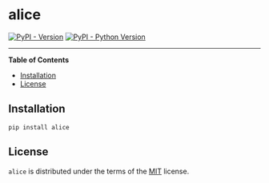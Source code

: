 # alice

[![PyPI - Version](https://img.shields.io/pypi/v/alice.svg)](https://pypi.org/project/alice)
[![PyPI - Python Version](https://img.shields.io/pypi/pyversions/alice.svg)](https://pypi.org/project/alice)

-----

**Table of Contents**

- [Installation](#installation)
- [License](#license)

## Installation

```console
pip install alice
```

## License

`alice` is distributed under the terms of the [MIT](https://spdx.org/licenses/MIT.html) license.

